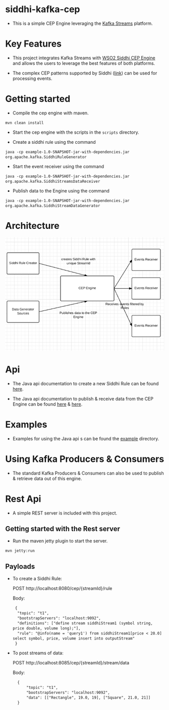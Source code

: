siddhi-kafka-cep
================

- This is a simple CEP Engine leveraging the [Kafka Streams](http://docs.confluent.io/3.2.0/streams/) platform.

Key Features
============

- This project integrates Kafka Streams with [WSO2 Siddhi CEP Engine](https://github.com/wso2/siddhi) and allows the
users to leverage the best features of both platforms.

- The complex CEP patterns supported by Siddhi ([link](https://docs.wso2.com/display/CEP310/Queries)) can be used for
processing events.

Getting started
===============

- Compile the cep engine with maven.

```
mvn clean install
```

- Start the cep engine with the scripts in the `scripts` directory.

- Create a siddhi rule using the command

```
java -cp example-1.0-SNAPSHOT-jar-with-dependencies.jar org.apache.kafka.SiddhiRuleGenerator
```

- Start the event receiver using the command

```
java -cp example-1.0-SNAPSHOT-jar-with-dependencies.jar org.apache.kafka.SiddhiStreamsDataReceiver
```

- Publish data to the Engine using the command

```
java -cp example-1.0-SNAPSHOT-jar-with-dependencies.jar org.apache.kafka.SiddhiStreamDataGenerator
```

Architecture
============

![Alt text](CEP_design.PNG?raw=true "Design")

Api
===

- The Java api documentation to create a new Siddhi Rule can be found [here](siddhi-kafka-rule-manager/src/main/java/org/apache/kafka/interfaces/SiddhiRuleProducer.java).

- The Java api documentation to publish & receive data from the CEP Engine can be found [here](siddhi-kafka-streams-executor/src/main/java/org/apache/kafka/interfaces/SiddhiStreamsProducer.java)
  & [here](siddhi-kafka-streams-executor/src/main/java/org/apache/kafka/interfaces/SiddhiStreamsConsumer.java).

Examples
========

- Examples for using the Java api s can be found the [example](example) directory.


Using Kafka Producers & Consumers
=================================

- The standard Kafka Producers & Consumers can also be used to publish & retrieve
data out of this engine.



Rest Api
========

- A simple REST server is included with this project.

## Getting started with the Rest server

- Run the maven jetty plugin to start the server.

```
mvn jetty:run
```

## Payloads

- To create a Siddhi Rule:

  POST http://localhost:8080/cep/{streamId}/rule

  Body:
  
  ```
   {
   	"topic": "t1",
   	"bootstrapServers": "localhost:9092",
   	"definitions": ["define stream siddhiStream1 (symbol string, price double, volume long);"],
   	"rule": "@info(name = 'query1') from siddhiStream1[price < 20.0] select symbol, price, volume insert into outputStream"
   }
  ```
  
- To post streams of data:

  POST http://localhost:8085/cep/{streamId}/stream/data 
 
  Body:
  
  ```
    {
    	"topic": "t1",
    	"bootstrapServers": "localhost:9092",
    	"data": [["Rectangle", 19.0, 19], ["Square", 21.0, 21]]
    }
  ```

